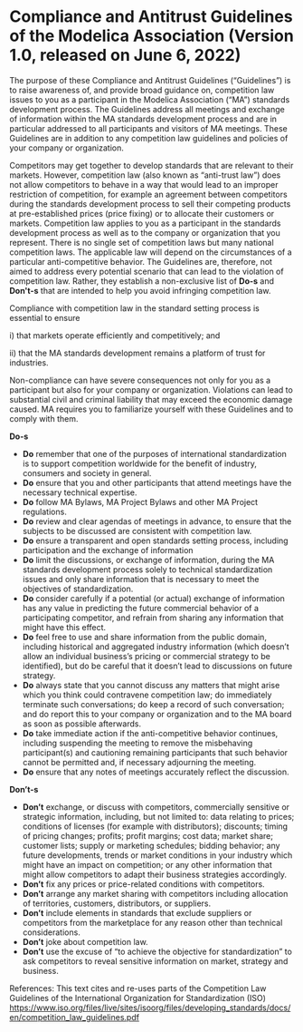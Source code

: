 # Compliance and Antitrust Guidelines of the Modelica Association (Version 1.0, released on June 6, 2022)

The purpose of these Compliance and Antitrust Guidelines (“Guidelines”) is to raise awareness of, and provide broad guidance on, competition law issues to you as a participant in the Modelica Association (“MA”) standards development process.
The Guidelines address all meetings and exchange of information within the MA standards development process and are in particular addressed to all participants and visitors of MA meetings.
These Guidelines are in addition to any competition law guidelines and policies of your company or organization.

Competitors may get together to develop standards that are relevant to their markets. However, competition law (also known as “anti-trust law”) does not allow competitors to behave in a way that would lead to an improper restriction of competition, for example an agreement between competitors during the standards development process to sell their competing products at pre-established prices (price fixing) or to allocate their customers or markets. Competition law applies to you as a participant in the standards development process as well as to the company or organization that you represent. There is no single set of competition laws but many national competition laws. The applicable law will depend on the circumstances of a particular anti-competitive behavior. The Guidelines are, therefore, not aimed to address every potential scenario that can lead to the violation of competition law. Rather, they establish a non-exclusive list of **Do-s** and **Don't-s** that are intended to help you avoid infringing competition law.

Compliance with competition law in the standard setting process is essential to ensure 

i) that markets operate efficiently and competitively; and 

ii) that the MA standards development remains a platform of trust for industries.

Non-compliance can have severe consequences not only for you as a participant but also for your company or organization. Violations can lead to substantial civil and criminal liability that may exceed the economic damage caused. MA requires you to familiarize yourself with these Guidelines and to comply with them.

**Do-s** 

- **Do** remember that one of the purposes of international standardization is to support competition worldwide for the benefit of industry, consumers and society in general.
- **Do** ensure that you and other participants that attend meetings have the necessary technical expertise.
- **Do** follow MA Bylaws, MA Project Bylaws and other MA Project regulations.
- **Do** review and clear agendas of meetings in advance, to ensure that the subjects to be discussed are consistent with competition law.
- **Do** ensure a transparent and open standards setting process, including participation and the exchange of information 
- **Do** limit the discussions, or exchange of information, during the MA standards development process solely to technical standardization issues and only share information that is necessary to meet the objectives of standardization.
- **Do** consider carefully if a potential (or actual) exchange of information has any value in predicting the future commercial behavior of a participating competitor, and refrain from sharing any information that might have this effect.
- **Do** feel free to use and share information from the public domain, including historical and aggregated industry information (which doesn’t allow an individual business’s pricing or commercial strategy to be identified), but do be careful that it doesn’t lead to discussions on future strategy.
- **Do** always state that you cannot discuss any matters that might arise which you think could contravene competition law; do immediately terminate such conversations; do keep a record of such conversation; and do report this to your company or organization and to the MA board as soon as possible afterwards.
- **Do** take immediate action if the anti-competitive behavior continues, including suspending the meeting to remove the misbehaving participant(s) and cautioning remaining participants that such behavior cannot be permitted and, if necessary adjourning the meeting. 
- **Do** ensure that any notes of meetings accurately reflect the discussion.

**Don’t-s** 

- **Don’t** exchange, or discuss with competitors, commercially sensitive or strategic information, including, but not limited to: data relating to prices; conditions of licenses (for example with distributors); discounts; timing of pricing changes; profits; profit margins; cost data; market share; customer lists; supply or marketing schedules; bidding behavior; any future developments, trends or market conditions in your industry which might have an impact on competition; or any other information that might allow competitors to adapt their business strategies accordingly.
- **Don’t** fix any prices or price-related conditions with competitors.
- **Don’t** arrange any market sharing with competitors including allocation of territories, customers, distributors, or suppliers.
- **Don’t** include elements in standards that exclude suppliers or competitors from the marketplace for any reason other than technical considerations.
- **Don’t** joke about competition law.
- **Don’t** use the excuse of “to achieve the objective for standardization” to ask competitors to reveal sensitive information on market, strategy and business.



References: 
This text cites and re-uses parts of the Competition Law Guidelines of the International Organization for Standardization (ISO)
https://www.iso.org/files/live/sites/isoorg/files/developing_standards/docs/en/competition_law_guidelines.pdf
